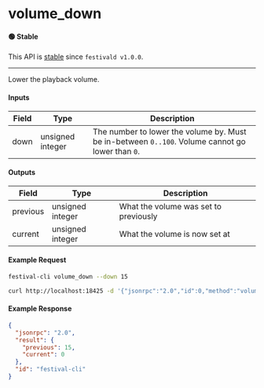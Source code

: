 # volume_down

#### 🟢 Stable
This API is [stable](../../api-stability/marker.md) since `festivald v1.0.0`.

---

Lower the playback volume.

#### Inputs
| Field | Type             | Description |
|-------|------------------|-------------|
| down  | unsigned integer | The number to lower the volume by. Must be in-between `0..100`. Volume cannot go lower than `0`.

#### Outputs
| Field    | Type             | Description |
|----------|------------------|-------------|
| previous | unsigned integer | What the volume was set to previously
| current  | unsigned integer | What the volume is now set at

#### Example Request
```bash
festival-cli volume_down --down 15
```
```bash
curl http://localhost:18425 -d '{"jsonrpc":"2.0","id":0,"method":"volume_down","params":{"down":15}}'
```

#### Example Response
```json
{
  "jsonrpc": "2.0",
  "result": {
    "previous": 15,
    "current": 0
  },
  "id": "festival-cli"
}
```
